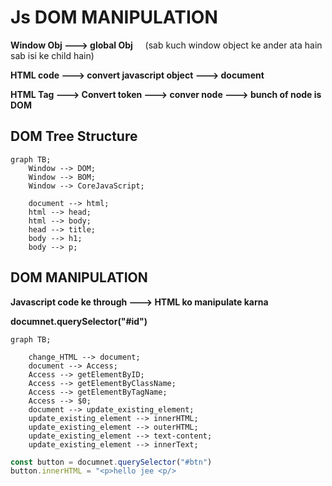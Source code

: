 # Js DOM MANIPULATION

**Window Obj ---> global Obj** &nbsp;  &nbsp;    (sab kuch window object ke ander ata hain sab isi ke child hain)

**HTML code ---> convert javascript object  ---> document**

**HTML Tag  ---> Convert token ---> conver node ---> bunch of node is DOM**

## DOM Tree Structure

```mermaid
graph TB;
    Window --> DOM;
    Window --> BOM;
    Window --> CoreJavaScript;
    
    document --> html;
    html --> head;
    html --> body;
    head --> title;
    body --> h1;
    body --> p;
```
## DOM MANIPULATION
**Javascript code ke through ---> HTML ko manipulate karna**

**documnet.querySelector("#id")**

```mermaid
graph TB;

    change_HTML --> document;
    document --> Access;
    Access --> getElementByID;
    Access --> getElementByClassName;
    Access --> getElementByTagName;
    Access --> $0;
    document --> update_existing_element;
    update_existing_element --> innerHTML;
    update_existing_element --> outerHTML;
    update_existing_element --> text-content;
    update_existing_element --> innerText;

```
```javascript
const button = documnet.querySelector("#btn")
button.innerHTML = "<p>hello jee <p/>

```




